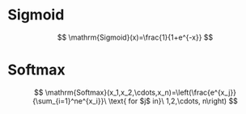 # Sigmoid

$$
\mathrm{Sigmoid}(x)=\frac{1}{1+e^{-x}}
$$



# Softmax

$$
\mathrm{Softmax}(x_1,x_2,\cdots,x_n)=\left(\frac{e^{x_j}}{\sum_{i=1}^ne^{x_i}}\ \text{ for $j$ in}\ 1,2,\cdots, n\right)
$$

